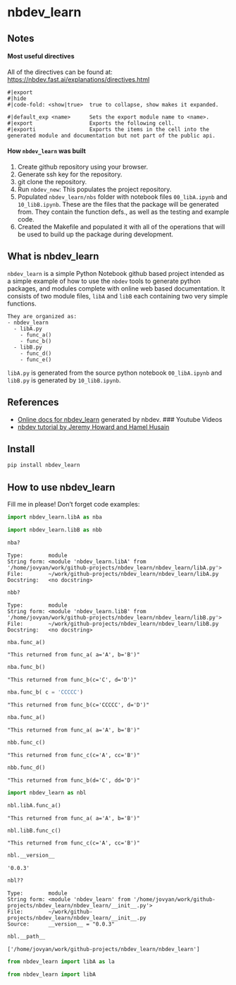 # nbdev_learn

<!-- WARNING: THIS FILE WAS AUTOGENERATED! DO NOT EDIT! -->

## Notes

#### Most useful directives

All of the directives can be found at:
https://nbdev.fast.ai/explanations/directives.html

    #|export
    #|hide
    #|code-fold: <show|true>  true to collapse, show makes it expanded.

    #|default_exp <name>      Sets the export module name to <name>.
    #|export                  Exports the following cell.
    #|exporti                 Exports the items in the cell into the generated module and documentation but not part of the public api.

#### How `nbdev_learn` was built

1.  Create github repository using your browser.
2.  Generate ssh key for the repository.
3.  git clone the repository.
4.  Run `nbdev_new`: This populates the project repository.
5.  Populated `nbdev_learn/nbs` folder with notebook files
    `00_libA.ipynb` and `10_libB.ipynb`. These are the files that the
    package will be generated from. They contain the function defs., as
    well as the testing and example code.
6.  Created the Makefile and populated it with all of the operations
    that will be used to build up the package during development.

## What is nbdev_learn

`nbdev_learn` is a simple Python Notebook github based project intended
as a simple example of how to use the `nbdev` tools to generate python
packages, and modules complete with online web based documentation. It
consists of two module files, `libA` and `libB` each containing two very
simple functions.

    They are organized as:
    - nbdev_learn
      - libA.py
        - func_a()
        - func_b()
      - libB.py
        - func_d()
        - func_e()

`libA.py` is generated from the source python notebook `00_libA.ipynb`
and `libB.py` is generated by `10_libB.ipynb`.

## References

- [Online docs for nbdev_learn](https://lidar532.github.io/nbdev_learn/)
  generated by nbdev. \### Youtube Videos
- [nbdev tutorial by Jeremy Howard and Hamel
  Husain](https://www.youtube.com/watch?v=67FdzLSt4aA)

## Install

``` sh
pip install nbdev_learn
```

## How to use nbdev_learn

Fill me in please! Don’t forget code examples:

``` python
import nbdev_learn.libA as nba
```

``` python
import nbdev_learn.libB as nbb
```

``` python
nba?
```

    Type:        module
    String form: <module 'nbdev_learn.libA' from '/home/jovyan/work/github-projects/nbdev_learn/nbdev_learn/libA.py'>
    File:        ~/work/github-projects/nbdev_learn/nbdev_learn/libA.py
    Docstring:   <no docstring>

``` python
nbb?
```

    Type:        module
    String form: <module 'nbdev_learn.libB' from '/home/jovyan/work/github-projects/nbdev_learn/nbdev_learn/libB.py'>
    File:        ~/work/github-projects/nbdev_learn/nbdev_learn/libB.py
    Docstring:   <no docstring>

``` python
nba.func_a()
```

    "This returned from func_a( a='A', b='B')"

``` python
nba.func_b()
```

    "This returned from func_b(c='C', d='D')"

``` python
nba.func_b( c = 'CCCCC')
```

    "This returned from func_b(c='CCCCC', d='D')"

``` python
nba.func_a()
```

    "This returned from func_a( a='A', b='B')"

``` python
nbb.func_c()
```

    "This returned from func_c(c='A', cc='B')"

``` python
nbb.func_d()
```

    "This returned from func_b(d='C', dd='D')"

``` python
import nbdev_learn as nbl
```

``` python
nbl.libA.func_a()
```

    "This returned from func_a( a='A', b='B')"

``` python
nbl.libB.func_c()
```

    "This returned from func_c(c='A', cc='B')"

``` python
nbl.__version__
```

    '0.0.3'

``` python
nbl??
```

    Type:        module
    String form: <module 'nbdev_learn' from '/home/jovyan/work/github-projects/nbdev_learn/nbdev_learn/__init__.py'>
    File:        ~/work/github-projects/nbdev_learn/nbdev_learn/__init__.py
    Source:      __version__ = "0.0.3"

``` python
nbl.__path__
```

    ['/home/jovyan/work/github-projects/nbdev_learn/nbdev_learn']

``` python
from nbdev_learn import libA as la
```

``` python
from nbdev_learn import libA
```
